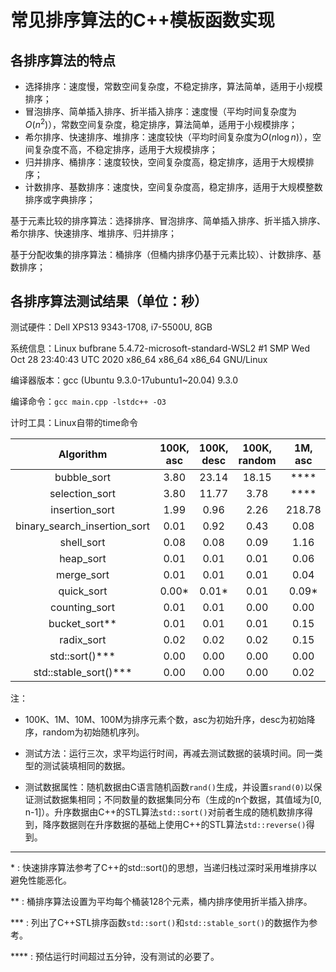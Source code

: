 # 常见排序算法的C++模板函数实现



## 各排序算法的特点

- 选择排序：速度慢，常数空间复杂度，不稳定排序，算法简单，适用于小规模排序；
- 冒泡排序、简单插入排序、折半插入排序：速度慢（平均时间复杂度为$O(n^2)$），常数空间复杂度，稳定排序，算法简单，适用于小规模排序；
- 希尔排序、快速排序、堆排序：速度较快（平均时间复杂度为$O(n \log n)$），空间复杂度不高，不稳定排序，适用于大规模排序；
- 归并排序、桶排序：速度较快，空间复杂度高，稳定排序，适用于大规模排序；
- 计数排序、基数排序：速度快，空间复杂度高，稳定排序，适用于大规模整数排序或字典排序；



基于元素比较的排序算法：选择排序、冒泡排序、简单插入排序、折半插入排序、希尔排序、快速排序、堆排序、归并排序；

基于分配收集的排序算法：桶排序（但桶内排序仍基于元素比较）、计数排序、基数排序；



## 各排序算法测试结果（单位：秒）

测试硬件：Dell XPS13 9343-1708, i7-5500U, 8GB

系统信息：Linux bufbrane 5.4.72-microsoft-standard-WSL2 #1 SMP Wed Oct 28 23:40:43 UTC 2020 x86_64 x86_64 x86_64 GNU/Linux

编译器版本：gcc (Ubuntu 9.3.0-17ubuntu1~20.04) 9.3.0

编译命令：`gcc main.cpp -lstdc++ -O3`

计时工具：Linux自带的time命令



|           Algorithm          | 100K, asc | 100K, desc | 100K, random | 1M, asc | 1M, desc | 1M, random | 10M, random | 100M, random |
|:----------------------------:|:-------:|:--------:|:----------:|:--:|:--:|------------------------------|------------------------------|------------------------------|
|          bubble_sort         |    3.80   |   23.14    |    18.15     | \*\*\*\* | \*\*\*\* | \*\*\*\* | \*\*\*\* | \*\*\*\* |
|        selection_sort        |    3.80   |   11.77    |     3.78     | \*\*\*\* | \*\*\*\* | \*\*\*\* | \*\*\*\* | \*\*\*\* |
|        insertion_sort        |    1.99   |    0.96    |     2.26     | 218.78 | 131.93 | 254.89 | \*\*\*\* | \*\*\*\* |
| binary_search_insertion_sort |    0.01   |    0.92    |     0.43     |   0.08  | 125.82 | 56.28 | \*\*\*\* | \*\*\*\* |
|          shell_sort          |    0.08   |    0.08    |     0.09     |   1.16  |   1.19   |    1.37    | 27.86 | \*\*\*\* |
|           heap_sort          |    0.01   |    0.01    |     0.01     |   0.06  |   0.06   |    0.18    | 2.94 | 46.19 |
|          merge_sort          |    0.01   |    0.01    |     0.01     |   0.04  |   0.06   |    0.14    | 1.69 | 21.89 |
|          quick_sort          |   0.00\*  |   0.01\*   |     0.01     |  0.09\* |  0.08\*  |    0.10    | 1.17 | 13.41 |
|         counting_sort        |    0.01   |    0.01    |     0.00     |   0.00  |   0.01   |    0.02    | 0.32 | 3.79 |
|        bucket_sort\*\*       |    0.01   |    0.01    |     0.01     |  0.15  |   0.18   |    0.24    | 6.68 | 146.58 |
|          radix_sort          |    0.02   |    0.02    |     0.02     |   0.15  |   0.15   |    0.24    | 2.83 | 36.92 |
| std::sort()\*\*\* | 0.00 | 0.00 | 0.00 | 0.00 | 0.00 | 0.00 | 0.94 | 10.54 |
| std::stable_sort()*** | 0.00 | 0.00 | 0.00 | 0.02 | 0.02 | 0.10 | 1.10 | 14.51 |



注：

- 100K、1M、10M、100M为排序元素个数，asc为初始升序，desc为初始降序，random为初始随机序列。
- 测试方法：运行三次，求平均运行时间，再减去测试数据的装填时间。同一类型的测试装填相同的数据。

- 测试数据属性：随机数据由C语言随机函数`rand()`生成，并设置`srand(0)`以保证测试数据集相同；不同数量的数据集同分布（生成的n个数据，其值域为[0, n-1]）。升序数据由C++的STL算法`std::sort()`对前者生成的随机数排序得到，降序数据则在升序数据的基础上使用C++的STL算法`std::reverse()`得到。



---

\* : 快速排序算法参考了C++的std::sort()的思想，当递归栈过深时采用堆排序以避免性能恶化。

\*\* : 桶排序算法设置为平均每个桶装128个元素，桶内排序使用折半插入排序。

\*\*\* : 列出了C++STL排序函数`std::sort()`和`std::stable_sort()`的数据作为参考。

\*\*\*\* : 预估运行时间超过五分钟，没有测试的必要了。